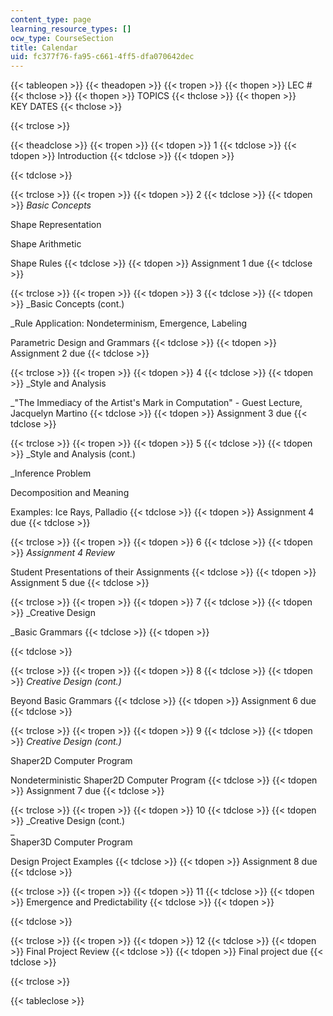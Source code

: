 ```yaml
---
content_type: page
learning_resource_types: []
ocw_type: CourseSection
title: Calendar
uid: fc377f76-fa95-c661-4ff5-dfa070642dec
---
```


{{< tableopen >}}
{{< theadopen >}}
{{< tropen >}}
{{< thopen >}}
LEC #
{{< thclose >}}
{{< thopen >}}
TOPICS
{{< thclose >}}
{{< thopen >}}
KEY DATES
{{< thclose >}}

{{< trclose >}}

{{< theadclose >}}
{{< tropen >}}
{{< tdopen >}}
1
{{< tdclose >}}
{{< tdopen >}}
Introduction
{{< tdclose >}}
{{< tdopen >}}

{{< tdclose >}}

{{< trclose >}}
{{< tropen >}}
{{< tdopen >}}
2
{{< tdclose >}}
{{< tdopen >}}
_Basic Concepts_  
  
Shape Representation  
  
Shape Arithmetic  
  
Shape Rules
{{< tdclose >}}
{{< tdopen >}}
Assignment 1 due
{{< tdclose >}}

{{< trclose >}}
{{< tropen >}}
{{< tdopen >}}
3
{{< tdclose >}}
{{< tdopen >}}
_Basic Concepts (cont.)  
  
_Rule Application: Nondeterminism, Emergence, Labeling  
  
Parametric Design and Grammars
{{< tdclose >}}
{{< tdopen >}}
Assignment 2 due
{{< tdclose >}}

{{< trclose >}}
{{< tropen >}}
{{< tdopen >}}
4
{{< tdclose >}}
{{< tdopen >}}
_Style and Analysis  
  
_"The Immediacy of the Artist's Mark in Computation" - Guest Lecture, Jacquelyn Martino
{{< tdclose >}}
{{< tdopen >}}
Assignment 3 due
{{< tdclose >}}

{{< trclose >}}
{{< tropen >}}
{{< tdopen >}}
5
{{< tdclose >}}
{{< tdopen >}}
_Style and Analysis (cont.)  
  
_Inference Problem  
  
Decomposition and Meaning  
  
Examples: Ice Rays, Palladio
{{< tdclose >}}
{{< tdopen >}}
Assignment 4 due
{{< tdclose >}}

{{< trclose >}}
{{< tropen >}}
{{< tdopen >}}
6
{{< tdclose >}}
{{< tdopen >}}
_Assignment 4 Review_  
  
Student Presentations of their Assignments
{{< tdclose >}}
{{< tdopen >}}
Assignment 5 due
{{< tdclose >}}

{{< trclose >}}
{{< tropen >}}
{{< tdopen >}}
7
{{< tdclose >}}
{{< tdopen >}}
_Creative Design  
  
_Basic Grammars
{{< tdclose >}}
{{< tdopen >}}

{{< tdclose >}}

{{< trclose >}}
{{< tropen >}}
{{< tdopen >}}
8
{{< tdclose >}}
{{< tdopen >}}
_Creative Design (cont.)_  
  
Beyond Basic Grammars
{{< tdclose >}}
{{< tdopen >}}
Assignment 6 due
{{< tdclose >}}

{{< trclose >}}
{{< tropen >}}
{{< tdopen >}}
9
{{< tdclose >}}
{{< tdopen >}}
_Creative Design (cont.)_  
  
Shaper2D Computer Program  
  
Nondeterministic Shaper2D Computer Program
{{< tdclose >}}
{{< tdopen >}}
Assignment 7 due
{{< tdclose >}}

{{< trclose >}}
{{< tropen >}}
{{< tdopen >}}
10
{{< tdclose >}}
{{< tdopen >}}
_Creative Design (cont.)  
_  
Shaper3D Computer Program  
  
Design Project Examples
{{< tdclose >}}
{{< tdopen >}}
Assignment 8 due
{{< tdclose >}}

{{< trclose >}}
{{< tropen >}}
{{< tdopen >}}
11
{{< tdclose >}}
{{< tdopen >}}
Emergence and Predictability
{{< tdclose >}}
{{< tdopen >}}

{{< tdclose >}}

{{< trclose >}}
{{< tropen >}}
{{< tdopen >}}
12
{{< tdclose >}}
{{< tdopen >}}
Final Project Review
{{< tdclose >}}
{{< tdopen >}}
Final project due
{{< tdclose >}}

{{< trclose >}}

{{< tableclose >}}